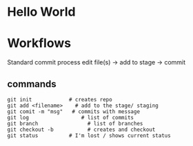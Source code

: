 # Hello World

# Workflows
Standard commit process 
edit file(s) -> add to stage -> commit 



## commands 
```
git init            # creates repo 
git add <filename>    # add to the stage/ staging
git comit -m "msg"   # commits with message
git log                 # list of commits 
git branch                # list of branches 
git checkout -b           # creates and checkout
git status          # I'm lost / shows current status

```


